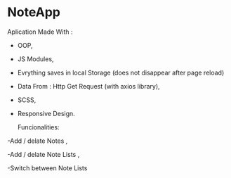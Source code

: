 # NoteApp
Aplication Made With :

- OOP,
- JS Modules,
- Evrything saves in local Storage (does not disappear after page reload)
- Data From : Http Get Request (with axios library),
- SCSS,
- Responsive Design.


  Funcionalities:

-Add / delate Notes ,

-Add / delate Note Lists ,

-Switch between Note Lists 
